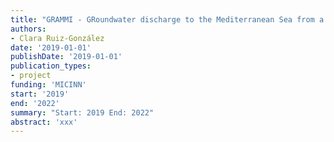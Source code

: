 ```yaml
---
title: "GRAMMI - GRoundwater discharge to the Mediterranean Sea from a microbial perspective: Diversity, functioning and connectivity at the terrestrial marine interface"
authors:
- Clara Ruiz-González
date: '2019-01-01'
publishDate: '2019-01-01'
publication_types:
- project
funding: 'MICINN'
start: '2019'
end: '2022'
summary: "Start: 2019 End: 2022"
abstract: 'xxx'
--- 
```

